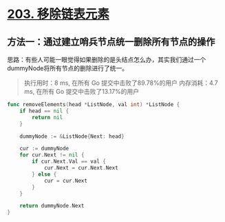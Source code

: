 # [203. 移除链表元素](https://leetcode-cn.com/problems/remove-linked-list-elements/)

## 方法一：通过建立哨兵节点统一删除所有节点的操作

思路：有些人可能一眼觉得如果删除的是头结点怎么办，其实我们通过一个dummyNode将所有节点的删除进行了统一。


> 执行用时：8 ms, 在所有 Go 提交中击败了89.78%的用户
> 内存消耗：4.7 ms, 在所有 Go 提交中击败了13.17%的用户


```go
func removeElements(head *ListNode, val int) *ListNode {
	if head == nil {
		return nil
	}

	dummyNode := &ListNode{Next: head}

	cur := dummyNode
	for cur.Next != nil {
		if cur.Next.Val == val {
			cur.Next = cur.Next.Next
		} else {
			cur = cur.Next
		}
	}

	return dummyNode.Next
}
```

